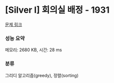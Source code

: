 # [Silver I] 회의실 배정 - 1931 

[문제 링크](https://www.acmicpc.net/problem/1931) 

### 성능 요약

메모리: 2680 KB, 시간: 28 ms

### 분류

그리디 알고리즘(greedy), 정렬(sorting)


